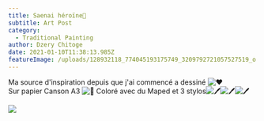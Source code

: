```yaml
---
title: Saenai héroïne🌸
subtitle: Art Post
category:
  - Traditional Painting
author: Dzery Chitoge
date: 2021-01-10T11:38:13.985Z
featureImage: /uploads/128932118_774045193175749_3209792721057527519_o.jpg
---
```

Ma source d'inspiration depuis que j'ai commencé a dessiné ![❤️](https://static.xx.fbcdn.net/images/emoji.php/v9/t6c/1/16/2764.png)\
Sur papier Canson A3 ![📝](https://static.xx.fbcdn.net/images/emoji.php/v9/tcc/1/16/1f4dd.png) Coloré avec du Maped et 3 stylos![🖊️](https://static.xx.fbcdn.net/images/emoji.php/v9/t36/1/16/1f58a.png)![🖊️](https://static.xx.fbcdn.net/images/emoji.php/v9/t36/1/16/1f58a.png)![🖊️](https://static.xx.fbcdn.net/images/emoji.php/v9/t36/1/16/1f58a.png)

![](/uploads/128932118_774045193175749_3209792721057527519_o.jpg)